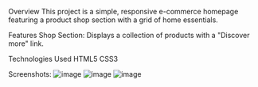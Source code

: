 Overview
This project is a simple, responsive e-commerce homepage featuring a product shop section with a grid of home essentials.

Features
Shop Section: Displays a collection of products with a "Discover more" link.

Technologies Used
HTML5
CSS3

Screenshots:
![image](https://github.com/user-attachments/assets/590469e9-d2ba-489b-a927-48c7bef7233d)
![image](https://github.com/user-attachments/assets/5a327a50-0eca-44e2-a4be-b57aecaeb705)
![image](https://github.com/user-attachments/assets/3f16e21d-5104-4cef-9b60-7c4af1437fd5)
